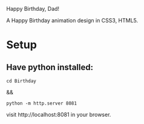 Happy Birthday, Dad!

A Happy Birthday animation design in CSS3, HTML5.

# Setup

## Have python installed:
```
cd Birthday
```

&& 

```
python -m http.server 8081
```

visit http://localhost:8081 in your browser.

